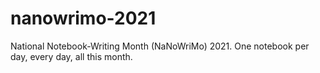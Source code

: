 # nanowrimo-2021
National Notebook-Writing Month (NaNoWriMo) 2021. One notebook per day, every day, all this month.
